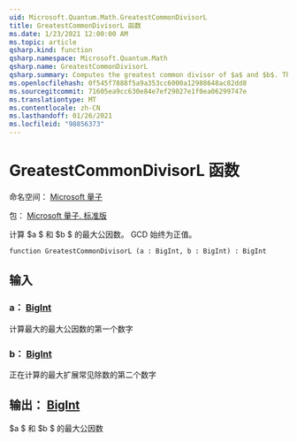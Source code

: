 ```yaml
---
uid: Microsoft.Quantum.Math.GreatestCommonDivisorL
title: GreatestCommonDivisorL 函数
ms.date: 1/23/2021 12:00:00 AM
ms.topic: article
qsharp.kind: function
qsharp.namespace: Microsoft.Quantum.Math
qsharp.name: GreatestCommonDivisorL
qsharp.summary: Computes the greatest common divisor of $a$ and $b$. The GCD is always positive.
ms.openlocfilehash: 0f545f7888f5a9a353cc6000a12988648ac82dd8
ms.sourcegitcommit: 71605ea9cc630e84e7ef29027e1f0ea06299747e
ms.translationtype: MT
ms.contentlocale: zh-CN
ms.lasthandoff: 01/26/2021
ms.locfileid: "98856373"
---
```

# <a name="greatestcommondivisorl-function"></a>GreatestCommonDivisorL 函数

命名空间： [Microsoft 量子](xref:Microsoft.Quantum.Math)

包： [Microsoft 量子. 标准版](https://nuget.org/packages/Microsoft.Quantum.Standard)


计算 $a $ 和 $b $ 的最大公因数。 GCD 始终为正值。

```qsharp
function GreatestCommonDivisorL (a : BigInt, b : BigInt) : BigInt
```


## <a name="input"></a>输入

### <a name="a--bigint"></a>a： [BigInt](xref:microsoft.quantum.lang-ref.bigint)

计算最大的最大公因数的第一个数字


### <a name="b--bigint"></a>b： [BigInt](xref:microsoft.quantum.lang-ref.bigint)

正在计算的最大扩展常见除数的第二个数字



## <a name="output--bigint"></a>输出： [BigInt](xref:microsoft.quantum.lang-ref.bigint)

$a $ 和 $b $ 的最大公因数